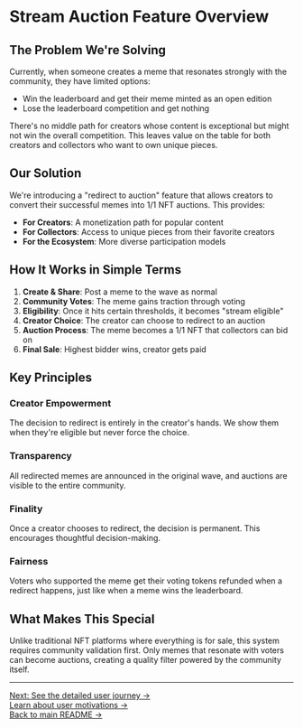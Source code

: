 # Stream Auction Feature Overview

## The Problem We're Solving

Currently, when someone creates a meme that resonates strongly with the community, they have limited options:
- Win the leaderboard and get their meme minted as an open edition
- Lose the leaderboard competition and get nothing

There's no middle path for creators whose content is exceptional but might not win the overall competition. This leaves value on the table for both creators and collectors who want to own unique pieces.

## Our Solution

We're introducing a "redirect to auction" feature that allows creators to convert their successful memes into 1/1 NFT auctions. This provides:

- **For Creators**: A monetization path for popular content
- **For Collectors**: Access to unique pieces from their favorite creators
- **For the Ecosystem**: More diverse participation models

## How It Works in Simple Terms

1. **Create & Share**: Post a meme to the wave as normal
2. **Community Votes**: The meme gains traction through voting
3. **Eligibility**: Once it hits certain thresholds, it becomes "stream eligible"
4. **Creator Choice**: The creator can choose to redirect to an auction
5. **Auction Process**: The meme becomes a 1/1 NFT that collectors can bid on
6. **Final Sale**: Highest bidder wins, creator gets paid

## Key Principles

### Creator Empowerment
The decision to redirect is entirely in the creator's hands. We show them when they're eligible but never force the choice.

### Transparency
All redirected memes are announced in the original wave, and auctions are visible to the entire community.

### Finality
Once a creator chooses to redirect, the decision is permanent. This encourages thoughtful decision-making.

### Fairness
Voters who supported the meme get their voting tokens refunded when a redirect happens, just like when a meme wins the leaderboard.

## What Makes This Special

Unlike traditional NFT platforms where everything is for sale, this system requires community validation first. Only memes that resonate with voters can become auctions, creating a quality filter powered by the community itself.

---

[Next: See the detailed user journey →](user-journey.md)  
[Learn about user motivations →](motivations.md)  
[Back to main README →](../README.md)